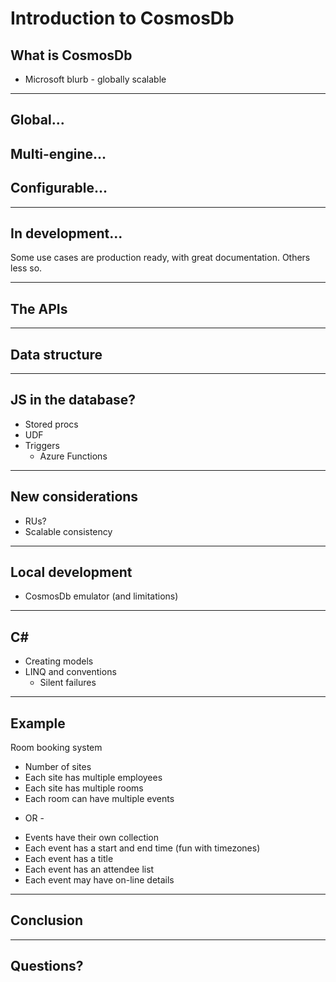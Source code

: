 # Introduction to CosmosDb

## What is CosmosDb

* Microsoft blurb - globally scalable

---

## Global...

## Multi-engine...

## Configurable...

---

## In development...

Some use cases are production ready, with great documentation. Others less so.

---

## The APIs

---

## Data structure

---

## JS in the database?

* Stored procs
* UDF
* Triggers
  * Azure Functions  

---

## New considerations

* RUs?
* Scalable consistency

---

## Local development

* CosmosDb emulator (and limitations)

---

## C#

* Creating models
* LINQ and conventions
  * Silent failures 

---

## Example

Room booking system

* Number of sites
* Each site has multiple employees
* Each site has multiple rooms
* Each room can have multiple events
- OR -
* Events have their own collection
* Each event has a start and end time (fun with timezones)
* Each event has a title
* Each event has an attendee list
* Each event may have on-line details

---

## Conclusion

---

## Questions?
  
